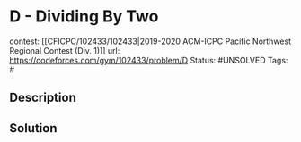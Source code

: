 # D - Dividing By Two

contest: [[CFICPC/102433/102433|2019-2020 ACM-ICPC Pacific Northwest Regional Contest (Div. 1)]]
url: https://codeforces.com/gym/102433/problem/D
Status: #UNSOLVED
Tags: #

## Description

## Solution

